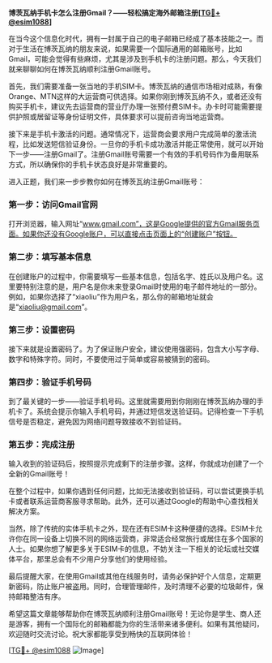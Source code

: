 **博茨瓦纳手机卡怎么注册Gmail？——轻松搞定海外邮箱注册[[TG💪+ @esim1088](https://t.me/s/esim1088)]**

在当今这个信息化时代，拥有一封属于自己的电子邮箱已经成了基本技能之一。而对于生活在博茨瓦纳的朋友来说，如果需要一个国际通用的邮箱账号，比如Gmail，可能会觉得有些麻烦，尤其是涉及到手机卡的注册问题。那么，今天我们就来聊聊如何在博茨瓦纳顺利注册Gmail账号。

首先，我们需要准备一张当地的手机SIM卡。博茨瓦纳的通信市场相对成熟，有像Orange、MTN这样的大运营商可供选择。如果你刚到博茨瓦纳不久，或者还没有购买手机卡，建议先去运营商的营业厅办理一张预付费SIM卡。办卡时可能需要提供护照或居留证等身份证明文件，具体要求可以提前咨询当地运营商。

接下来是手机卡激活的问题。通常情况下，运营商会要求用户完成简单的激活流程，比如发送短信验证身份。一旦你的手机卡成功激活并能正常使用，就可以开始下一步——注册Gmail了。注册Gmail账号需要一个有效的手机号码作为备用联系方式，所以确保你的手机卡状态良好是非常重要的。

进入正题，我们来一步步教你如何在博茨瓦纳注册Gmail账号：

### 第一步：访问Gmail官网

打开浏览器，输入网址“www.gmail.com”，这是Google提供的官方Gmail服务页面。如果你还没有Google账户，可以直接点击页面上的“创建账户”按钮。

### 第二步：填写基本信息

在创建账户的过程中，你需要填写一些基本信息，包括名字、姓氏以及用户名。这里要特别注意的是，用户名是你未来登录Gmail时使用的电子邮件地址的一部分。例如，如果你选择了“xiaoliu”作为用户名，那么你的邮箱地址就会是“xiaoliu@gmail.com”。

### 第三步：设置密码

接下来就是设置密码了。为了保证账户安全，建议使用强密码，包含大小写字母、数字和特殊字符。同时，不要使用过于简单或容易被猜到的密码。

### 第四步：验证手机号码

到了最关键的一步——验证手机号码。这里就需要用到你刚刚在博茨瓦纳办理的手机卡了。系统会提示你输入手机号码，并通过短信发送验证码。记得检查一下手机信号是否稳定，避免因为网络问题导致接收不到验证码。

### 第五步：完成注册

输入收到的验证码后，按照提示完成剩下的注册步骤。这样，你就成功创建了一个全新的Gmail账号！

在整个过程中，如果你遇到任何问题，比如无法接收到验证码，可以尝试更换手机卡或者联系运营商客服寻求帮助。此外，还可以通过Google的帮助中心查找相关解决方案。

当然，除了传统的实体手机卡之外，现在还有ESIM卡这种便捷的选择。ESIM卡允许你在同一设备上切换不同的网络运营商，非常适合经常旅行或居住在多个国家的人士。如果你想了解更多关于ESIM卡的信息，不妨关注一下相关的论坛或社交媒体平台，那里总会有不少用户分享他们的使用经验。

最后提醒大家，在使用Gmail或其他在线服务时，请务必保护好个人信息，定期更新密码，防止账户被盗用。同时，合理管理邮件，及时清理不必要的垃圾邮件，保持邮箱整洁有序。

希望这篇文章能够帮助你在博茨瓦纳顺利注册Gmail账号！无论你是学生、商人还是游客，拥有一个国际化的邮箱都能为你的生活带来诸多便利。如果有其他疑问，欢迎随时交流讨论。祝大家都能享受到畅快的互联网体验！

[[TG💪+ @esim1088](https://t.me/s/esim1088) ![Image](https://i.postimg.cc/4NQfJmqS/Snipaste-2025-05-13-00-14-12.png)]